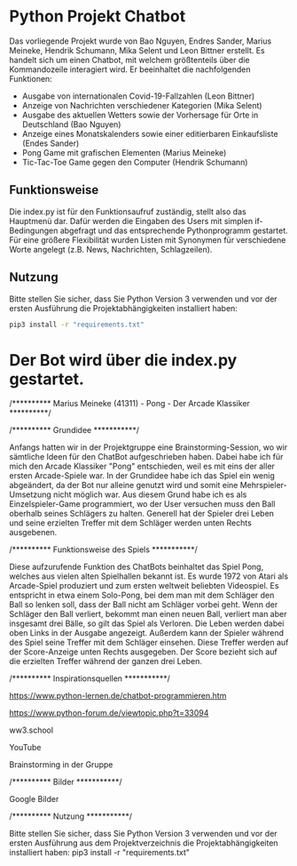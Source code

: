 # Python Projekt Chatbot

Das vorliegende Projekt wurde von Bao Nguyen, Endres Sander, Marius Meineke, Hendrik Schumann, Mika Selent und Leon Bittner erstellt. Es handelt sich um einen Chatbot, mit welchem größtenteils über die Kommandozeile interagiert wird. Er beeinhaltet die nachfolgenden Funktionen:

- Ausgabe von internationalen Covid-19-Fallzahlen (Leon Bittner)
- Anzeige von Nachrichten verschiedener Kategorien (Mika Selent)
- Ausgabe des aktuellen Wetters sowie der Vorhersage für Orte in Deutschland (Bao Nguyen)
- Anzeige eines Monatskalenders sowie einer editierbaren Einkaufsliste (Endes Sander)
- Pong Game mit grafischen Elementen (Marius Meineke)
- Tic-Tac-Toe Game gegen den Computer (Hendrik Schumann)

## Funktionsweise

Die index.py ist für den Funktionsaufruf zuständig, stellt also das Hauptmenü dar. Dafür werden die Eingaben des Users mit simplen if-Bedingungen abgefragt und das entsprechende Pythonprogramm gestartet. Für eine größere Flexibilität wurden Listen mit Synonymen für verschiedene Worte angelegt (z.B. News, Nachrichten, Schlagzeilen).

## Nutzung

Bitte stellen Sie sicher, dass Sie Python Version 3 verwenden und vor der ersten Ausführung die Projektabhängigkeiten installiert haben:


```bash
pip3 install -r "requirements.txt"
```
Der Bot wird über die index.py gestartet. 
=======
/********** Marius Meineke (41311) - Pong - Der Arcade Klassiker **********/

/********** Grundidee ***********/

Anfangs hatten wir in der Projektgruppe eine Brainstorming-Session, wo wir sämtliche Ideen für den ChatBot aufgeschrieben haben. 
Dabei habe ich für mich den Arcade Klassiker "Pong" entschieden, weil es mit eins der aller ersten Arcade-Spiele war. 
In der Grundidee habe ich das Spiel ein wenig abgeändert, da der Bot nur alleine genutzt wird und somit eine Mehrspieler-Umsetzung nicht möglich war. 
Aus diesem Grund habe ich es als Einzelspieler-Game programmiert, wo der User versuchen muss den Ball oberhalb seines Schlägers zu halten. 
Generell hat der Spieler drei Leben und seine erzielten Treffer mit dem Schläger werden unten Rechts ausgebenen.

/********** Funktionsweise des Spiels ***********/

Diese aufzurufende Funktion des ChatBots beinhaltet das Spiel Pong, welches aus vielen alten Spielhallen bekannt ist. Es wurde 1972 von Atari als Arcade-Spiel produziert und zum ersten weltweit beliebten Videospiel.
Es entspricht in etwa einem Solo-Pong, bei dem man mit dem Schläger den Ball so lenken soll, dass der Ball nicht am Schläger vorbei geht. 
Wenn der Schläger den Ball verliert, bekommt man einen neuen Ball, verliert man aber insgesamt drei Bälle, so gilt das Spiel als Verloren.
Die Leben werden dabei oben Links in der Ausgabe angezeigt. 
Außerdem kann der Spieler während des Spiel seine Treffer mit dem Schläger einsehen. Diese Treffer werden auf der Score-Anzeige unten Rechts ausgegeben. 
Der Score bezieht sich auf die erzielten Treffer während der ganzen drei Leben.

/********** Inspirationsquellen ***********/

https://www.python-lernen.de/chatbot-programmieren.htm

https://www.python-forum.de/viewtopic.php?t=33094

ww3.school

YouTube

Brainstorming in der Gruppe

/********** Bilder ***********/

Google Bilder

/********** Nutzung ***********/

Bitte stellen Sie sicher, dass Sie Python Version 3 verwenden und vor der ersten Ausführung aus dem Projektverzeichnis die Projektabhängigkeiten installiert haben:
pip3 install -r "requirements.txt"
